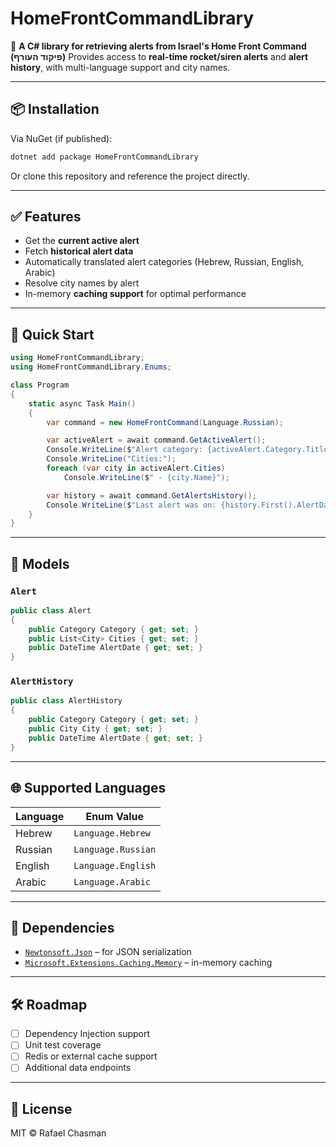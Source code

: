 # HomeFrontCommandLibrary

📡 **A C# library for retrieving alerts from Israel's Home Front Command (פיקוד העורף)**
Provides access to **real-time rocket/siren alerts** and **alert history**, with multi-language support and city names.

---

## 📦 Installation

Via NuGet (if published):

```bash
dotnet add package HomeFrontCommandLibrary
```

Or clone this repository and reference the project directly.

---

## ✅ Features

* Get the **current active alert**
* Fetch **historical alert data**
* Automatically translated alert categories (Hebrew, Russian, English, Arabic)
* Resolve city names by alert
* In-memory **caching support** for optimal performance

---

## 🚀 Quick Start

```csharp
using HomeFrontCommandLibrary;
using HomeFrontCommandLibrary.Enums;

class Program
{
    static async Task Main()
    {
        var command = new HomeFrontCommand(Language.Russian);

        var activeAlert = await command.GetActiveAlert();
        Console.WriteLine($"Alert category: {activeAlert.Category.Title}");
        Console.WriteLine("Cities:");
        foreach (var city in activeAlert.Cities)
            Console.WriteLine($" - {city.Name}");

        var history = await command.GetAlertsHistory();
        Console.WriteLine($"Last alert was on: {history.First().AlertDate}");
    }
}
```

---

## 🧩 Models

### `Alert`

```csharp
public class Alert
{
    public Category Category { get; set; }
    public List<City> Cities { get; set; }
    public DateTime AlertDate { get; set; }
}
```

### `AlertHistory`

```csharp
public class AlertHistory
{
    public Category Category { get; set; }
    public City City { get; set; }
    public DateTime AlertDate { get; set; }
}
```

---

## 🌐 Supported Languages

| Language | Enum Value         |
| -------- | ------------------ |
| Hebrew   | `Language.Hebrew`  |
| Russian  | `Language.Russian` |
| English  | `Language.English` |
| Arabic   | `Language.Arabic`  |

---

## 🧠 Dependencies

* [`Newtonsoft.Json`](https://www.nuget.org/packages/Newtonsoft.Json) – for JSON serialization
* [`Microsoft.Extensions.Caching.Memory`](https://www.nuget.org/packages/Microsoft.Extensions.Caching.Memory) – in-memory caching

---

## 🛠 Roadmap

* [ ] Dependency Injection support
* [ ] Unit test coverage
* [ ] Redis or external cache support
* [ ] Additional data endpoints

---

## 📄 License

MIT © Rafael Chasman
